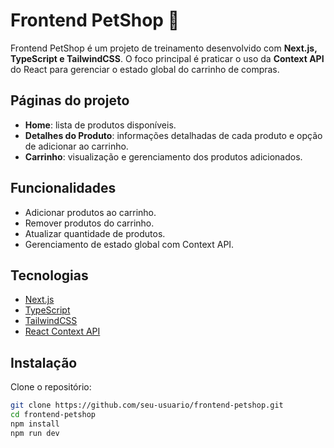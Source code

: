 # Frontend PetShop 🐾

Frontend PetShop é um projeto de treinamento desenvolvido com **Next.js, TypeScript e TailwindCSS**. O foco principal é praticar o uso da **Context API** do React para gerenciar o estado global do carrinho de compras.

## Páginas do projeto
- **Home**: lista de produtos disponíveis.  
- **Detalhes do Produto**: informações detalhadas de cada produto e opção de adicionar ao carrinho.  
- **Carrinho**: visualização e gerenciamento dos produtos adicionados.

## Funcionalidades
- Adicionar produtos ao carrinho.  
- Remover produtos do carrinho.  
- Atualizar quantidade de produtos.  
- Gerenciamento de estado global com Context API.

## Tecnologias
- [Next.js](https://nextjs.org/)  
- [TypeScript](https://www.typescriptlang.org/)  
- [TailwindCSS](https://tailwindcss.com/)  
- [React Context API](https://react.dev/reference/react/useContext)

## Instalação
Clone o repositório:

```bash
git clone https://github.com/seu-usuario/frontend-petshop.git
cd frontend-petshop
npm install
npm run dev
